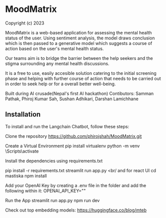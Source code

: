 # MoodMatrix
Copyright (c) 2023 

MoodMatrix is a web-based application for assessing the mental health status of the user. Using sentiment analysis, the model draws 
conclusion which is then passed to a generative model which suggests a course of action based on the user's mental health status.

Our teams aim is to bridge the barrier between the help seekers and the stigma surrounding any mental health discussions.

It is a free to use, easily accesible solution catering to the initial screening phase and helping with further course of action
that needs to be carried out in order to seek help or for a overall better well-being.

Built during AI crusade(Nepal's first AI hackathon)
Contibutors: Samman Pathak, Phiroj Kumar Sah, Sushan Adhikari, Darshan Lamichhane

<a src="github.com/phirojshah"/>


## Installation

To install and run the Langchain Chatbot, follow these steps:

Clone the repository 
https://github.com/phirojshah/MoodMatrix.git

Create a Virtual Environment
pip install virtualenv
python<version> -m venv <virtual-environment-name>
<virtual-environment-name>\Scripts\activate

Install the dependencies using requirements.txt

pip install -r requirements.txt
streamlit run app.py
<br/
and for react UI
cd mastiska
npm install


Add your OpenAI Key by creating a .env file in the folder and add the following within it:
OPENAI_API_KEY="<your key>"



Run the App
streamlit run app.py
npm run dev

Check out top embedding models: https://huggingface.co/blog/mteb
